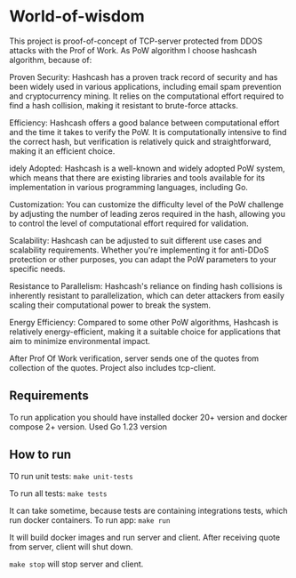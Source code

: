 # World-of-wisdom

This project is proof-of-concept of TCP-server protected from DDOS attacks with the Prof of Work. As PoW algorithm I choose 
hashcash algorithm, because of:

Proven Security: Hashcash has a proven track record of security and has been widely used in various applications, including email spam prevention and cryptocurrency mining. It relies on the computational effort required to find a hash collision, making it resistant to brute-force attacks.

Efficiency: Hashcash offers a good balance between computational effort and the time it takes to verify the PoW. It is computationally intensive to find the correct hash, but verification is relatively quick and straightforward, making it an efficient choice.

idely Adopted: Hashcash is a well-known and widely adopted PoW system, which means that there are existing libraries and tools available for its implementation in various programming languages, including Go.

Customization: You can customize the difficulty level of the PoW challenge by adjusting the number of leading zeros required in the hash, allowing you to control the level of computational effort required for validation.

Scalability: Hashcash can be adjusted to suit different use cases and scalability requirements. Whether you're implementing it for anti-DDoS protection or other purposes, you can adapt the PoW parameters to your specific needs.

Resistance to Parallelism: Hashcash's reliance on finding hash collisions is inherently resistant to parallelization, which can deter attackers from easily scaling their computational power to break the system.

Energy Efficiency: Compared to some other PoW algorithms, Hashcash is relatively energy-efficient, making it a suitable choice for applications that aim to minimize environmental impact.

After Prof Of Work verification, server sends one of the quotes from collection of the quotes.
Project also includes tcp-client.

## Requirements
To run application you should have installed docker 20+ version and docker compose 2+ version.
Used Go 1.23 version

## How to run 
T0 run unit tests:
`make unit-tests`

To run all tests:
``make tests``

It can take sometime, because tests are containing integrations tests, which run docker containers.
To run app:
``make run``

It will build docker images and run server and client. 
After receiving quote from server, client will shut down. 

``make stop`` will stop server and client.